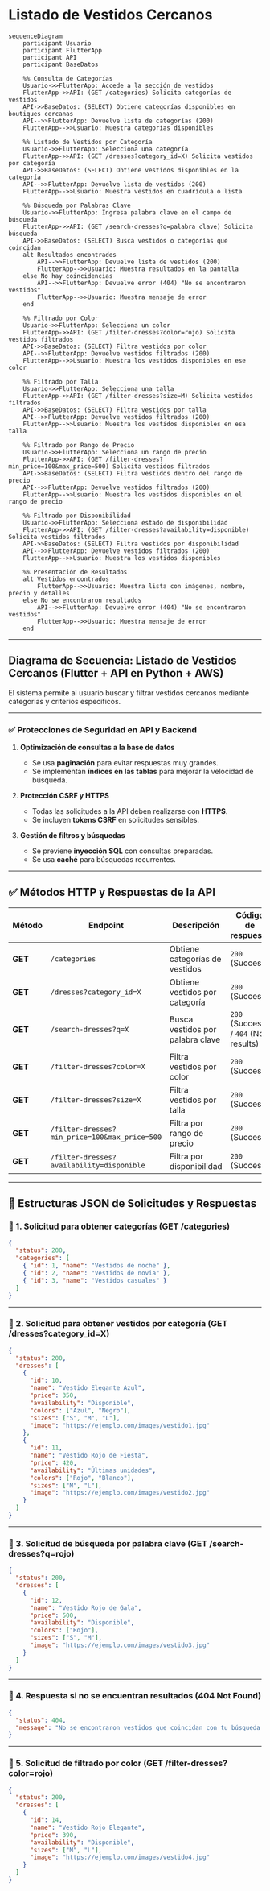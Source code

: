 # **Listado de Vestidos Cercanos**

```mermaid
sequenceDiagram
    participant Usuario
    participant FlutterApp
    participant API
    participant BaseDatos

    %% Consulta de Categorías
    Usuario->>FlutterApp: Accede a la sección de vestidos
    FlutterApp->>API: (GET /categories) Solicita categorías de vestidos
    API->>BaseDatos: (SELECT) Obtiene categorías disponibles en boutiques cercanas
    API-->>FlutterApp: Devuelve lista de categorías (200)
    FlutterApp-->>Usuario: Muestra categorías disponibles

    %% Listado de Vestidos por Categoría
    Usuario->>FlutterApp: Selecciona una categoría
    FlutterApp->>API: (GET /dresses?category_id=X) Solicita vestidos por categoría
    API->>BaseDatos: (SELECT) Obtiene vestidos disponibles en la categoría
    API-->>FlutterApp: Devuelve lista de vestidos (200)
    FlutterApp-->>Usuario: Muestra vestidos en cuadrícula o lista

    %% Búsqueda por Palabras Clave
    Usuario->>FlutterApp: Ingresa palabra clave en el campo de búsqueda
    FlutterApp->>API: (GET /search-dresses?q=palabra_clave) Solicita búsqueda
    API->>BaseDatos: (SELECT) Busca vestidos o categorías que coincidan
    alt Resultados encontrados
        API-->>FlutterApp: Devuelve lista de vestidos (200)
        FlutterApp-->>Usuario: Muestra resultados en la pantalla
    else No hay coincidencias
        API-->>FlutterApp: Devuelve error (404) "No se encontraron vestidos"
        FlutterApp-->>Usuario: Muestra mensaje de error
    end

    %% Filtrado por Color
    Usuario->>FlutterApp: Selecciona un color
    FlutterApp->>API: (GET /filter-dresses?color=rojo) Solicita vestidos filtrados
    API->>BaseDatos: (SELECT) Filtra vestidos por color
    API-->>FlutterApp: Devuelve vestidos filtrados (200)
    FlutterApp-->>Usuario: Muestra los vestidos disponibles en ese color

    %% Filtrado por Talla
    Usuario->>FlutterApp: Selecciona una talla
    FlutterApp->>API: (GET /filter-dresses?size=M) Solicita vestidos filtrados
    API->>BaseDatos: (SELECT) Filtra vestidos por talla
    API-->>FlutterApp: Devuelve vestidos filtrados (200)
    FlutterApp-->>Usuario: Muestra los vestidos disponibles en esa talla

    %% Filtrado por Rango de Precio
    Usuario->>FlutterApp: Selecciona un rango de precio
    FlutterApp->>API: (GET /filter-dresses?min_price=100&max_price=500) Solicita vestidos filtrados
    API->>BaseDatos: (SELECT) Filtra vestidos dentro del rango de precio
    API-->>FlutterApp: Devuelve vestidos filtrados (200)
    FlutterApp-->>Usuario: Muestra los vestidos disponibles en el rango de precio

    %% Filtrado por Disponibilidad
    Usuario->>FlutterApp: Selecciona estado de disponibilidad
    FlutterApp->>API: (GET /filter-dresses?availability=disponible) Solicita vestidos filtrados
    API->>BaseDatos: (SELECT) Filtra vestidos por disponibilidad
    API-->>FlutterApp: Devuelve vestidos filtrados (200)
    FlutterApp-->>Usuario: Muestra los vestidos disponibles

    %% Presentación de Resultados
    alt Vestidos encontrados
        FlutterApp-->>Usuario: Muestra lista con imágenes, nombre, precio y detalles
    else No se encontraron resultados
        API-->>FlutterApp: Devuelve error (404) "No se encontraron vestidos"
        FlutterApp-->>Usuario: Muestra mensaje de error
    end
```

---

## **Diagrama de Secuencia: Listado de Vestidos Cercanos (Flutter + API en Python + AWS)**

El sistema permite al usuario buscar y filtrar vestidos cercanos mediante categorías y criterios específicos.

---

### ✅ **Protecciones de Seguridad en API y Backend**
1. **Optimización de consultas a la base de datos**
   - Se usa **paginación** para evitar respuestas muy grandes.
   - Se implementan **índices en las tablas** para mejorar la velocidad de búsqueda.

2. **Protección CSRF y HTTPS**
   - Todas las solicitudes a la API deben realizarse con **HTTPS**.
   - Se incluyen **tokens CSRF** en solicitudes sensibles.

3. **Gestión de filtros y búsquedas**
   - Se previene **inyección SQL** con consultas preparadas.
   - Se usa **caché** para búsquedas recurrentes.

---

## **✅ Métodos HTTP y Respuestas de la API**
| Método  | Endpoint                                      | Descripción                      | Código de respuesta                  |
| ------- | --------------------------------------------- | -------------------------------- | ------------------------------------ |
| **GET** | `/categories`                                 | Obtiene categorías de vestidos   | `200` (Success)                      |
| **GET** | `/dresses?category_id=X`                      | Obtiene vestidos por categoría   | `200` (Success)                      |
| **GET** | `/search-dresses?q=X`                         | Busca vestidos por palabra clave | `200` (Success) / `404` (No results) |
| **GET** | `/filter-dresses?color=X`                     | Filtra vestidos por color        | `200` (Success)                      |
| **GET** | `/filter-dresses?size=X`                      | Filtra vestidos por talla        | `200` (Success)                      |
| **GET** | `/filter-dresses?min_price=100&max_price=500` | Filtra por rango de precio       | `200` (Success)                      |
| **GET** | `/filter-dresses?availability=disponible`     | Filtra por disponibilidad        | `200` (Success)                      |

---

## **📌 Estructuras JSON de Solicitudes y Respuestas**

### **📌 1. Solicitud para obtener categorías (GET /categories)**
```json
{
  "status": 200,
  "categories": [
    { "id": 1, "name": "Vestidos de noche" },
    { "id": 2, "name": "Vestidos de novia" },
    { "id": 3, "name": "Vestidos casuales" }
  ]
}
```

---

### **📌 2. Solicitud para obtener vestidos por categoría (GET /dresses?category_id=X)**
```json
{
  "status": 200,
  "dresses": [
    {
      "id": 10,
      "name": "Vestido Elegante Azul",
      "price": 350,
      "availability": "Disponible",
      "colors": ["Azul", "Negro"],
      "sizes": ["S", "M", "L"],
      "image": "https://ejemplo.com/images/vestido1.jpg"
    },
    {
      "id": 11,
      "name": "Vestido Rojo de Fiesta",
      "price": 420,
      "availability": "Últimas unidades",
      "colors": ["Rojo", "Blanco"],
      "sizes": ["M", "L"],
      "image": "https://ejemplo.com/images/vestido2.jpg"
    }
  ]
}
```

---

### **📌 3. Solicitud de búsqueda por palabra clave (GET /search-dresses?q=rojo)**
```json
{
  "status": 200,
  "dresses": [
    {
      "id": 12,
      "name": "Vestido Rojo de Gala",
      "price": 500,
      "availability": "Disponible",
      "colors": ["Rojo"],
      "sizes": ["S", "M"],
      "image": "https://ejemplo.com/images/vestido3.jpg"
    }
  ]
}
```

---

### **📌 4. Respuesta si no se encuentran resultados (404 Not Found)**
```json
{
  "status": 404,
  "message": "No se encontraron vestidos que coincidan con tu búsqueda."
}
```

---

### **📌 5. Solicitud de filtrado por color (GET /filter-dresses?color=rojo)**
```json
{
  "status": 200,
  "dresses": [
    {
      "id": 14,
      "name": "Vestido Rojo Elegante",
      "price": 390,
      "availability": "Disponible",
      "sizes": ["M", "L"],
      "image": "https://ejemplo.com/images/vestido4.jpg"
    }
  ]
}
```
